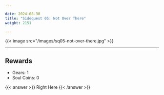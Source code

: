 ```yaml
---

date: 2024-08-30
title: "Sidequest 05: Not Over There"
weight: 2151

---
```


{{< image src="/images/sq05-not-over-there.jpg" >}}

---

## Rewards

- Gears: 1
- Soul Coins: 0

{{< answer >}} Right Here {{< /answer >}}

